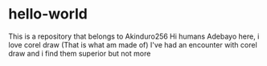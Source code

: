 # hello-world
This is a repository that belongs to Akinduro256
Hi humans
Adebayo here, i love corel draw (That is what am made of)
I've had an encounter with corel draw and i find them superior but not more
